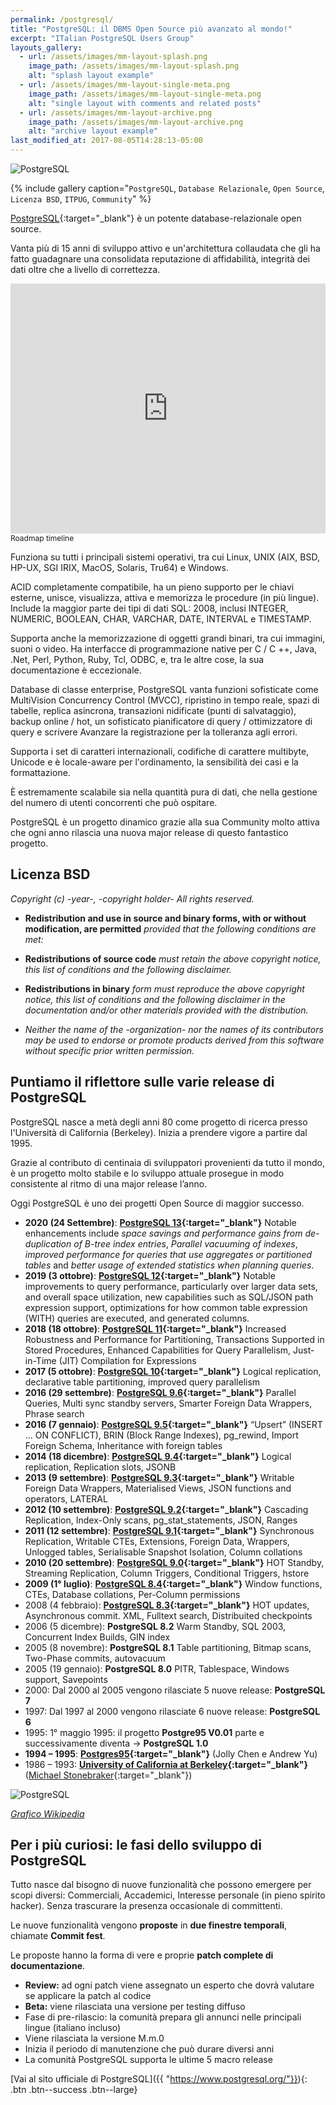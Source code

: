 ```yaml
---
permalink: /postgresql/
title: "PostgreSQL: il DBMS Open Source più avanzato al mondo!"
excerpt: "ITalian PostgreSQL Users Group"
layouts_gallery:
  - url: /assets/images/mm-layout-splash.png
    image_path: /assets/images/mm-layout-splash.png
    alt: "splash layout example"
  - url: /assets/images/mm-layout-single-meta.png
    image_path: /assets/images/mm-layout-single-meta.png
    alt: "single layout with comments and related posts"
  - url: /assets/images/mm-layout-archive.png
    image_path: /assets/images/mm-layout-archive.png
    alt: "archive layout example"
last_modified_at: 2017-08-05T14:28:13-05:00
---
```


![PostgreSQL]({{site.baseurl}}/assets/images/pgSQL.jpg)

{% include gallery caption="`PostgreSQL`, `Database Relazionale`, `Open Source`, `Licenza BSD`, `ITPUG`, `Community`" %}

[PostgreSQL](https://www.postgresql.org/){:target="_blank"} è un potente database-relazionale open source.

Vanta più di 15 anni di sviluppo attivo e un'architettura collaudata che gli ha fatto guadagnare una consolidata reputazione di affidabilità, integrità dei dati oltre che a livello di correttezza.

<iframe width="100%" height="400" src="https://time.graphics/embed?v=1&id=171601" frameborder="0" allowfullscreen></iframe>
<div><a  style="font-size: 12px; text-decoration: none;" title="Roadmap timeline" href="https://time.graphics">Roadmap timeline</a></div>

Funziona su tutti i principali sistemi operativi, tra cui Linux, UNIX (AIX, BSD, HP-UX, SGI IRIX, MacOS, Solaris, Tru64) e Windows.

ACID completamente compatibile, ha un pieno supporto per le chiavi esterne, unisce, visualizza, attiva e memorizza le procedure (in più lingue). Include la maggior parte dei tipi di dati SQL: 2008, inclusi INTEGER, NUMERIC, BOOLEAN, CHAR, VARCHAR, DATE, INTERVAL e TIMESTAMP.

Supporta anche la memorizzazione di oggetti grandi binari, tra cui immagini, suoni o video. Ha interfacce di programmazione native per C / C ++, Java, .Net, Perl, Python, Ruby, Tcl, ODBC, e, tra le altre cose, la sua documentazione è eccezionale.

Database di classe enterprise, PostgreSQL vanta funzioni sofisticate come MultiVision Concurrency Control (MVCC), ripristino in tempo reale, spazi di tabelle, replica asincrona, transazioni nidificate (punti di salvataggio), backup online / hot, un sofisticato pianificatore di query / ottimizzatore di query e scrivere Avanzare la registrazione per la tolleranza agli errori.

Supporta i set di caratteri internazionali, codifiche di carattere multibyte, Unicode e è locale-aware per l'ordinamento, la sensibilità dei casi e la formattazione.

È estremamente scalabile sia nella quantità pura di dati, che nella gestione del numero di utenti concorrenti che può ospitare.

PostgreSQL è un progetto dinamico grazie alla sua Community molto attiva che ogni anno rilascia una nuova major release di questo fantastico progetto.

## Licenza BSD

*Copyright (c) -year-, -copyright holder- All rights reserved.*

* **Redistribution and use in source and binary forms, with or without modification, are permitted** *provided that the following conditions are met:*

* **Redistributions of source code** *must retain the above copyright notice, this list of conditions and the following disclaimer.*

* **Redistributions in binary** *form must reproduce the above copyright notice, this list of conditions and the following disclaimer in the documentation and/or other materials provided with the distribution.*

* *Neither the name of the -organization- nor the names of its contributors may be used to endorse or promote products derived from this software without specific prior written permission.*

## Puntiamo il riflettore sulle varie release di PostgreSQL

PostgreSQL nasce a metà degli anni 80 come progetto di ricerca presso l'Università di California (Berkeley).
Inizia a prendere vigore a partire dal 1995.

Grazie al contributo di centinaia di sviluppatori provenienti da tutto il mondo, è un progetto molto stabile e lo sviluppo attuale prosegue in modo consistente al ritmo di una major release l’anno.

Oggi PostgreSQL è uno dei progetti Open Source di maggior successo.

* **2020 (24 Settembre)**: **[PostgreSQL 13](https://www.postgresql.org/about/press/presskit13/){:target="_blank"}** Notable enhancements include *space savings and performance gains from de-duplication of B-tree index entries*, *Parallel vacuuming of indexes*, *improved performance for queries that use aggregates or partitioned tables* and *better usage of extended statistics when planning queries*.
* **2019 (3 ottobre)**: **[PostgreSQL 12](https://www.postgresql.org/about/press/presskit12/){:target="_blank"}** Notable improvements to query performance, particularly over larger data sets, and overall space utilization,  new capabilities such as SQL/JSON path expression support, optimizations for how common table expression (WITH) queries are executed, and generated columns. 
* **2018 (18 ottobre)**: **[PostgreSQL 11](https://www.postgresql.org/about/press/presskit11/it/){:target="_blank"}** Increased Robustness and Performance for Partitioning, Transactions Supported in Stored Procedures, Enhanced Capabilities for Query Parallelism, Just-in-Time (JIT) Compilation for Expressions
* **2017 (5 ottobre)**: **[PostgreSQL 10](https://www.postgresql.org/about/press/presskit10/it/){:target="_blank"}** Logical replication, declarative table partitioning, improved query parallelism
* **2016 (29 settembre)**: **[PostgreSQL 9.6](https://www.postgresql.org/about/press/presskit96/it/){:target="_blank"}** Parallel Queries, Multi sync standby servers, Smarter Foreign Data Wrappers, Phrase search
* **2016 (7 gennaio)**: **[PostgreSQL 9.5](https://www.postgresql.org/about/press/presskit95/it/){:target="_blank"}** “Upsert” (INSERT ... ON CONFLICT), BRIN (Block Range Indexes), pg_rewind, Import Foreign Schema, Inheritance with foreign tables
* **2014 (18 dicembre)**: **[PostgreSQL 9.4](https://www.postgresql.org/about/press/presskit94/it/){:target="_blank"}** Logical replication, Replication slots, JSONB
* **2013 (9 settembre)**: **[PostgreSQL 9.3](https://www.postgresql.org/about/press/presskit93/it/){:target="_blank"}** Writable Foreign Data Wrappers, Materialised Views, JSON functions and operators, LATERAL
* **2012 (10 settembre)**: **[PostgreSQL 9.2](https://www.postgresql.org/about/press/presskit92/it/){:target="_blank"}** Cascading Replication, Index-Only scans, pg_stat_statements, JSON, Ranges
* **2011 (12 settembre)**: **[PostgreSQL 9.1](https://www.postgresql.org/about/press/presskit91/it/){:target="_blank"}** Synchronous Replication, Writable CTEs, Extensions, Foreign Data, Wrappers, Unlogged tables, Serialisable Snapshot Isolation, Column collations
* **2010 (20 settembre)**: **[PostgreSQL 9.0](https://www.postgresql.org/about/press/presskit90/it/){:target="_blank"}** HOT Standby, Streaming Replication, Column Triggers, Conditional Triggers, hstore
* **2009 (1° luglio)**: **[PostgreSQL 8.4](https://www.postgresql.org/about/news/1108/){:target="_blank"}** Window functions, CTEs, Database collations, Per-Column permissions
* 2008 (4 febbraio): **[PostgreSQL 8.3](https://www.postgresql.org/about/news/918/){:target="_blank"}** HOT updates, Asynchronous commit. XML, Fulltext search, Distribuited checkpoints
* 2006 (5 dicembre): **PostgreSQL 8.2** Warm Standby, SQL 2003, Concurrent Index Builds, GIN index
* 2005 (8 novembre): **PostgreSQL 8.1** Table partitioning, Bitmap scans, Two-Phase commits, autovacuum
* 2005 (19 gennaio): **PostgreSQL 8.0** PITR, Tablespace, Windows support, Savepoints
* 2000: Dal 2000 al 2005 vengono rilasciate 5 nuove release: **PostgreSQL 7**
* 1997: Dal 1997 al 2000 vengono rilasciate 6 nuove release: **PostgreSQL 6**
* 1995: 1° maggio 1995: il progetto **Postgre95 V0.01** parte e successivamente diventa -> **PostgreSQL 1.0**
* **1994 – 1995**: **[Postgres95](https://www.postgresql.org/docs/8.4/static/history.html){:target="_blank"}** (Jolly Chen e Andrew Yu)
* 1986 – 1993: **[University of California at Berkeley](https://www.postgresql.org/docs/8.4/static/history.html){:target="_blank"}** ([Michael Stonebraker](https://en.wikipedia.org/wiki/Michael_Stonebraker){:target="_blank"})


![PostgreSQL](https://upload.wikimedia.org/wikipedia/en/timeline/6ee67b277be3b78e63fefb49e9fcf0a4.png)

_[Grafico Wikipedia](https://en.wikipedia.org/wiki/PostgreSQL)_

## Per i più curiosi: le fasi dello sviluppo di PostgreSQL

Tutto nasce dal bisogno di nuove funzionalità che possono emergere per scopi diversi: Commerciali, Accademici, Interesse personale (in pieno spirito hacker). Senza trascurare la presenza occasionale di committenti.

Le nuove funzionalità vengono **proposte** in **due finestre temporali**, chiamate **Commit fest**.

Le proposte hanno la forma di vere e proprie **patch complete di documentazione**.

* **Review:** ad ogni patch viene assegnato un esperto che dovrà valutare se applicare la patch al codice
* **Beta:** viene rilasciata una versione per testing diffuso
* Fase di pre-rilascio: la comunità prepara gli annunci nelle principali lingue (italiano incluso)
* Viene rilasciata la versione M.m.0
* Inizia il periodo di manutenzione che può durare diversi anni
* La comunità PostgreSQL supporta le ultime 5 macro release

[Vai al sito ufficiale di PostgreSQL]({{ "https://www.postgresql.org/"}}){: .btn .btn--success .btn--large}

